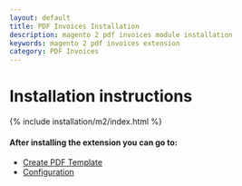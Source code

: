 ```yaml
---
layout: default
title: PDF Invoices Installation
description: magento 2 pdf invoices module installation
keywords: magento 2 pdf invoices extension
category: PDF Invoices
---
```


# Installation instructions

{% include installation/m2/index.html %}

#### After installing the extension you can go to:

* [Create PDF Template][create_pdf]
* [Configuration][configuration]

[create_pdf]: /m2/extensions/pdf-invoices/create-pdf-template
[configuration]: /m2/extensions/pdf-invoices/configuration
